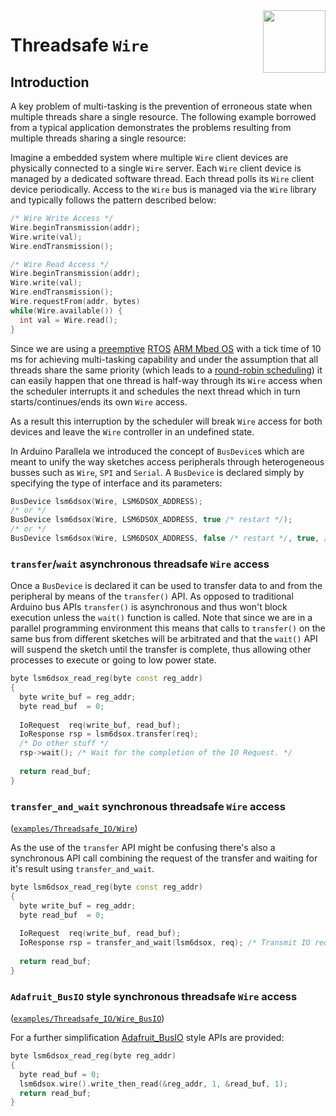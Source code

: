 <img src="https://content.arduino.cc/website/Arduino_logo_teal.svg" height="100" align="right"/>

Threadsafe `Wire`
=================
## Introduction
A key problem of multi-tasking is the prevention of erroneous state when multiple threads share a single resource. The following example borrowed from a typical application demonstrates the problems resulting from multiple threads sharing a single resource:

Imagine a embedded system where multiple `Wire` client devices are physically connected to a single `Wire` server. Each `Wire` client device is managed by a dedicated software thread. Each thread polls its `Wire` client device periodically. Access to the `Wire` bus is managed via the `Wire` library and typically follows the pattern described below:
```C++
/* Wire Write Access */
Wire.beginTransmission(addr);
Wire.write(val);
Wire.endTransmission();

/* Wire Read Access */
Wire.beginTransmission(addr);
Wire.write(val);
Wire.endTransmission();
Wire.requestFrom(addr, bytes)
while(Wire.available()) {
  int val = Wire.read();
}
```
Since we are using a [preemptive](https://os.mbed.com/docs/mbed-os/v6.11/program-setup/concepts.html#threads) [RTOS](https://en.wikipedia.org/wiki/Real-time_operating_system) [ARM Mbed OS](https://os.mbed.com/mbed-os/) with a tick time of 10 ms for achieving multi-tasking capability and under the assumption that all threads share the same priority (which leads to a [round-robin scheduling](https://en.wikipedia.org/wiki/Round-robin_scheduling)) it can easily happen that one thread is half-way through its `Wire` access when the scheduler interrupts it and schedules the next thread which in turn starts/continues/ends its own `Wire` access.

As a result this interruption by the scheduler will break `Wire` access for both devices and leave the `Wire` controller in an undefined state. 

In Arduino Parallela we introduced the concept of `BusDevice`s which are meant to unify the way sketches access peripherals through heterogeneous busses such as `Wire`, `SPI` and `Serial`. A `BusDevice` is declared simply by specifying the type of interface and its parameters: 
```C++
BusDevice lsm6dsox(Wire, LSM6DSOX_ADDRESS);
/* or */
BusDevice lsm6dsox(Wire, LSM6DSOX_ADDRESS, true /* restart */);
/* or */
BusDevice lsm6dsox(Wire, LSM6DSOX_ADDRESS, false /* restart */, true, /* stop */);
```

### `transfer`/`wait` **asynchronous** threadsafe `Wire` access
Once a `BusDevice` is declared it can be used to transfer data to and from the peripheral by means of the `transfer()` API. As opposed to traditional Arduino bus APIs `transfer()` is asynchronous and thus won't block execution unless the `wait()` function is called.
Note that since we are in a parallel programming environment this means that calls to `transfer()` on the same bus from different sketches will be arbitrated and that the `wait()` API will suspend the sketch until the transfer is complete, thus allowing other processes to execute or going to low power state.
```C++
byte lsm6dsox_read_reg(byte const reg_addr)
{
  byte write_buf = reg_addr;
  byte read_buf  = 0;
  
  IoRequest  req(write_buf, read_buf);
  IoResponse rsp = lsm6dsox.transfer(req);
  /* Do other stuff */
  rsp->wait(); /* Wait for the completion of the IO Request. */
 
  return read_buf;
}
```

### `transfer_and_wait` **synchronous** threadsafe `Wire` access
([`examples/Threadsafe_IO/Wire`](../examples/Threadsafe_IO/Wire))

As the use of the `transfer` API might be confusing there's also a synchronous API call combining the request of the transfer and waiting for it's result using `transfer_and_wait`.
```C++
byte lsm6dsox_read_reg(byte const reg_addr)
{
  byte write_buf = reg_addr;
  byte read_buf  = 0;
  
  IoRequest  req(write_buf, read_buf);
  IoResponse rsp = transfer_and_wait(lsm6dsox, req); /* Transmit IO request for execution and wait for completion of request. */
  
  return read_buf;
}
```

### `Adafruit_BusIO` style **synchronous** threadsafe `Wire` access
([`examples/Threadsafe_IO/Wire_BusIO`](../examples/Threadsafe_IO/Wire_BusIO))

For a further simplification [Adafruit_BusIO](https://github.com/adafruit/Adafruit_BusIO) style APIs are provided:
```C++
byte lsm6dsox_read_reg(byte reg_addr)
{
  byte read_buf = 0;
  lsm6dsox.wire().write_then_read(&reg_addr, 1, &read_buf, 1);
  return read_buf;
}
```
